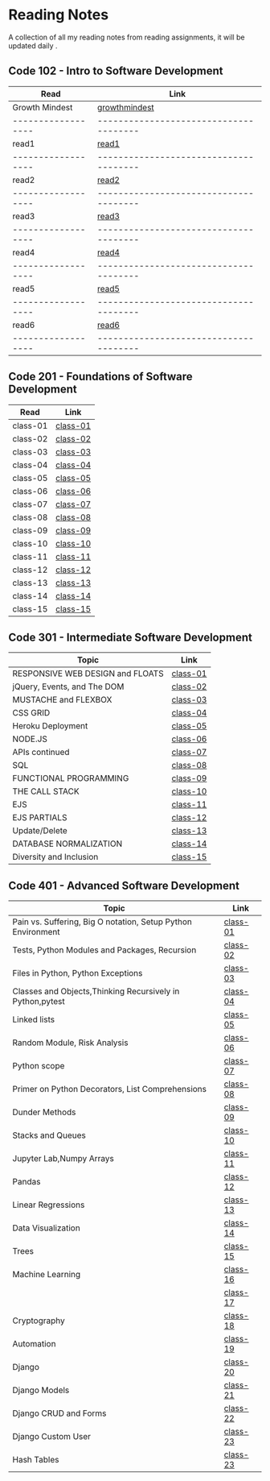 # Reading Notes

A collection of all my reading notes from reading assignments, it will be updated daily .


## Code 102 - Intro to Software Development



|     Read         |      Link                            |
|------------------|--------------------------------------|
|   Growth Mindest |[growthmindest](102/growthmindest.md) |
|------------------|--------------------------------------|
|    read1         |  [read1](102/read1.md)               |
|------------------|--------------------------------------|
|    read2         |  [read2](102/read2.md)               |
|------------------|--------------------------------------|
|    read3         |  [read3](102/read3.md)               |
|------------------|--------------------------------------|
|    read4         |  [read4](102/read4.md)               |
|------------------|--------------------------------------|
|    read5         |  [read5](102/read5.md)               |
|------------------|--------------------------------------|
|    read6         |  [read6](102/read6.md)               |
|------------------|--------------------------------------|



## Code 201 - Foundations of Software Development


|     Read        |          Link           |
|-----------------|-------------------------|
|  class-01       | [class-01](201/class-01)|    
|  class-02       | [class-02](201/class-02)|
|  class-03       | [class-03](201/class-03)|
|  class-04       | [class-04](201/class-04)|
|  class-05       | [class-05](201/class-05)|
|  class-06       | [class-06](201/class-06)|
|  class-07       | [class-07](201/class-07)|
|  class-08       | [class-08](201/class-08)|
|  class-09       | [class-09](201/class-09)|    
|  class-10       | [class-10](201/class-10)|
|  class-11       | [class-11](201/class-11)|
|  class-12       | [class-12](201/class-12)|
|  class-13       | [class-13](201/class-13)|
|  class-14       | [class-14](201/class-14)|
|  class-15       | [class-15](201/class-15)|


## Code 301 - Intermediate Software Development

|                    Topic                     |         Link            |
|----------------------------------------------|-------------------------|
|      RESPONSIVE WEB DESIGN and FLOATS        | [class-01](301/class-01)|    
|       jQuery, Events, and The DOM            | [class-02](301/class-02)|
|            MUSTACHE and FLEXBOX              | [class-03](301/class-03)|
|                  CSS GRID                    | [class-04](301/class-04)|
|            Heroku Deployment                 | [class-05](301/class-05)|
|                  NODE.JS                     | [class-06](301/class-06)|
|              APIs continued                  | [class-07](301/class-07)|
|                    SQL                       | [class-08](301/class-08)|
|          FUNCTIONAL PROGRAMMING              | [class-09](301/class-09)|    
|               THE CALL STACK                 | [class-10](301/class-10)|
|                    EJS                       | [class-11](301/class-11)|
|                 EJS PARTIALS                 | [class-12](301/class-12)|
|                Update/Delete                 | [class-13](301/class-13)|
|          DATABASE NORMALIZATION              | [class-14](301/class-14)|
|          Diversity and Inclusion             | [class-15](301/class-15)|





## Code 401 - Advanced Software Development

|                              Topic                             |          Link           |
|----------------------------------------------------------------|-------------------------|
| Pain vs. Suffering, Big O notation, Setup Python Environment   | [class-01](401/class-01)|    
|         Tests, Python Modules and Packages, Recursion          | [class-02](401/class-02)|
|                Files in Python, Python Exceptions              | [class-03](401/class-03)|
|   Classes and Objects,Thinking Recursively in Python,pytest    | [class-04](401/class-04)|
|                           Linked lists                         | [class-05](401/class-05)|
|                  Random Module, Risk Analysis                  | [class-06](401/class-06)|
|                            Python scope                        | [class-07](401/class-07)|
|         Primer on Python Decorators, List Comprehensions       | [class-08](401/class-08)|
|                          Dunder Methods                        | [class-09](401/class-09)|    
|                         Stacks and Queues                      | [class-10](401/class-10)|
|                     Jupyter Lab,Numpy Arrays                   | [class-11](401/class-11)|
|                              Pandas                            | [class-12](401/class-12)|
|                        Linear Regressions                      | [class-13](401/class-13)|
|                        Data Visualization                      | [class-14](401/class-14)|
|                               Trees                            | [class-15](401/class-15)|
|                         Machine Learning                       | [class-16](401/class-16)|
|                                                                | [class-17](401/class-17)|
|                           Cryptography                         | [class-18](401/class-18)|
|                            Automation                          | [class-19](401/class-19)|
|                             Django                             | [class-20](401/class-20)|
|                          Django Models                         | [class-21](401/class-21)|
|                      Django CRUD and Forms                     | [class-22](401/class-22)|
|                       Django Custom User                       | [class-23](401/class-23)|
|                          Hash Tables                           | [class-23](401/class-23)|







